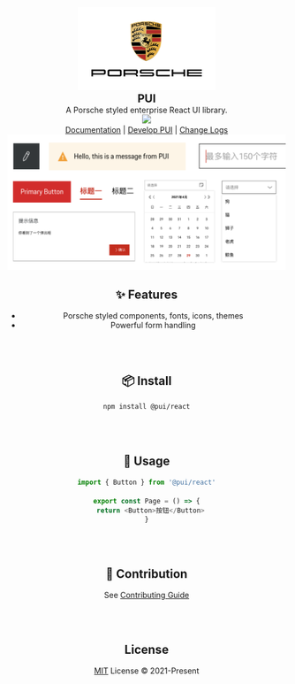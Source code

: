 <div align="center">
<img src="logo.svg" height="150">
</div>
<div style="text-align:center;font-weight:bold;font-size:20px;">
PUI
</div>
<div align="center">
A Porsche styled enterprise React UI library.
<div>
<div align="center">
  <a href="https://www.npmjs.com/package/vitest"><img src="https://img.shields.io/npm/v/react?color=d5001c&label="></a>
<div>

<div align="center">
 <a href="http://react-dev.qa4.porsche-preview.cn/">Documentation</a> | <a href="http://react-dev.qa4.porsche-preview.cn/?path=/docs/coding-develop-pui--getting-start-story-book">Develop PUI</a> | <a href="http://react-dev.qa4.porsche-preview.cn/?path=/docs/coding-change-logs--getting-start-story-book">Change Logs</a>
</div>
<img src="pui.png" >

## ✨ Features

- Porsche styled components, fonts, icons, themes
- Powerful form handling

<br/>
<br/>

## 📦 Install

```sh
npm install @pui/react
```

<br/>
<br/>

## 🔨 Usage

```ts
import { Button } from '@pui/react'

export const Page = () => {
  return <Button>按钮</Button>
}
```

<br/>
<br/>

## 🤝 Contribution

See [Contributing Guide](http://react-dev.qa4.porsche-preview.cn/?path=/docs/coding-develop-pui--getting-start-story-book)

<br/>

<br/>

## License

[MIT](./LICENSE) License © 2021-Present

